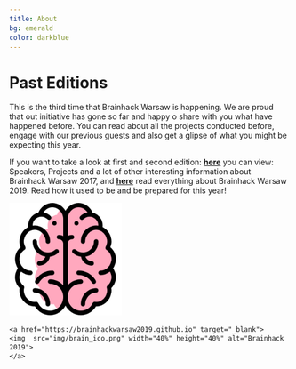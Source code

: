 ```yaml
---
title: About
bg: emerald
color: darkblue
---
```


# Past Editions

This is the third time that Brainhack Warsaw is happening. We are proud that out initiative has gone so far and happy o share with you what have happened before. You can read about all the projects conducted before, engage with our previous guests and also get a glipse of what you might be expecting this year. 

If you want to take a look at first and second edition: [**here**](https://brainhackwarsaw2017.github.io/) you can view: Speakers, Projects and a lot of other interesting information about Brainhack Warsaw 2017, and [**here**](https://brainhackwarsaw2019.github.io/) read everything about Brainhack Warsaw 2019. Read how it used to be and be prepared for this year!


<div id="profile-container">
    <a href="https://brainhackwarsaw2017.github.io/" target="_blank">
    <img src="img/brain_ico.png" width="40%" height="40%" alt="Brainhack 2017">
    </a>
    
    <a href="https://brainhackwarsaw2019.github.io" target="_blank">
    <img  src="img/brain_ico.png" width="40%" height="40%" alt="Brainhack 2019">
    </a>
</div>


